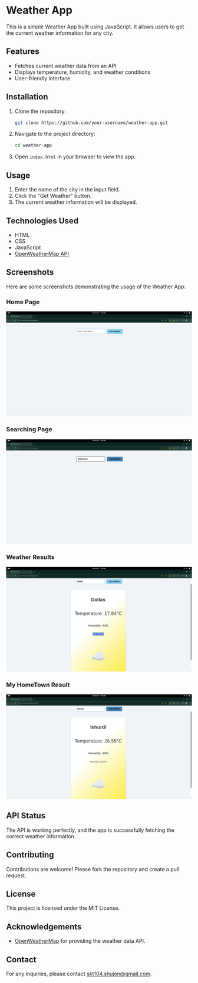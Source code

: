 # Weather App

This is a simple Weather App built using JavaScript. It allows users to get the current weather information for any city.

## Features

- Fetches current weather data from an API
- Displays temperature, humidity, and weather conditions
- User-friendly interface

## Installation

1. Clone the repository:
    ```bash
    git clone https://github.com/your-username/weather-app.git
    ```
2. Navigate to the project directory:
    ```bash
    cd weather-app
    ```
3. Open `index.html` in your browser to view the app.

## Usage

1. Enter the name of the city in the input field.
2. Click the "Get Weather" button.
3. The current weather information will be displayed.

## Technologies Used

- HTML
- CSS
- JavaScript
- [OpenWeatherMap API](https://openweathermap.org/api)

## Screenshots

Here are some screenshots demonstrating the usage of the Weather App:

### Home Page
![Home Page](weather-app-screenshots/home.png)

### Searching Page
![Home Page](weather-app-screenshots/searching.png)

### Weather Results
![Home Page](weather-app-screenshots/result.png)

### My HomeTown Result
![Home Page](weather-app-screenshots/hometown_result.png)

## API Status

The API is working perfectly, and the app is successfully fetching the correct weather information.
## Contributing

Contributions are welcome! Please fork the repository and create a pull request.

## License

This project is licensed under the MIT License.

## Acknowledgements

- [OpenWeatherMap](https://openweathermap.org/) for providing the weather data API.

## Contact

For any inquiries, please contact [skt104.shujon@gmail.com](mailto:skt104.shujon@gmail.com).
